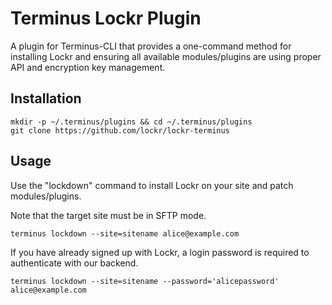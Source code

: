 # Terminus Lockr Plugin

A plugin for Terminus-CLI that provides a one-command method for
installing Lockr and ensuring all available modules/plugins are
using proper API and encryption key management.

## Installation

```
mkdir -p ~/.terminus/plugins && cd ~/.terminus/plugins
git clone https://github.com/lockr/lockr-terminus
```

## Usage

Use the "lockdown" command to install Lockr on your site and patch
modules/plugins.

Note that the target site must be in SFTP mode.

```
terminus lockdown --site=sitename alice@example.com
```

If you have already signed up with Lockr, a login password is required
to authenticate with our backend.

```
terminus lockdown --site=sitename --password='alicepassword' alice@example.com
```

